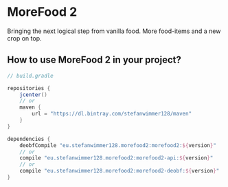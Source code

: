 # MoreFood 2

Bringing the next logical step from vanilla food. More food-items and a new crop on top.

## How to use MoreFood 2 in your project?

``` groovy
// build.gradle

repositories {
    jcenter()
    // or
    maven {
        url = "https://dl.bintray.com/stefanwimmer128/maven"
    }
}

dependencies {
    deobfCompile "eu.stefanwimmer128.morefood2:morefood2:${version}"
    // or
    compile "eu.stefanwimmer128.morefood2:morefood2-api:${version}"
    // or
    compile "eu.stefanwimmer128.morefood2:morefood2-deobf:${version}"
} 
```
